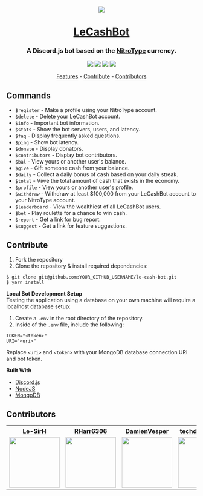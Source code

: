 <h1 align="center">
  <img src="https://www.nitrotype.com/dist/site/images/pages/store/huge-ball-o-cash.png" align="center" />
  <br><br>
  <a href="https://discordapp.com/api/oauth2/authorize?client_id=689231388909633607&permissions=8&scope=bot">LeCashBot</a>
</h1>
<h3 align="center">
  A Discord.js bot based on the <a href="https://www.nitrotype.com/">NitroType</a> currency.
</h3>
<p align="center">
  <img src="https://img.shields.io/discord/689241652916912138?style=flat-square">
  <img src="https://img.shields.io/github/contributors/TheTypingMatch/le-cash-bot?style=flat-square">
  <img src="https://img.shields.io/github/repo-size/TheTypingMatch/le-cash-bot?style=flat-square">
  <img src="https://img.shields.io/github/v/release/TheTypingMatch/le-cash-bot?include_prereleases&style=flat-square">
</p>
<p align="center">
  <a href="#features">Features</a>
  <span>-</span>
  <a href="#contribute">Contribute</a>
  <span>-</span>
  <a href="#contributors">Contributors</a>
</p>

## Commands
- `$register` - Make a profile using your NitroType account.
- `$delete` - Delete your LeCashBot account.
- `$info` - Important bot information.
- `$stats` - Show the bot servers, users, and latency. 
- `$faq` - Display frequently asked questions.
- `$ping` - Show bot latency.
- `$donate` - Display donators.
- `$contributors` - Display bot contributors.
- `$bal` - View yours or another user's balance.
- `$give` - Gift someone cash from your balance.
- `$daily` - Collect a daily bonus of cash based on your daily streak.
- `$total` - Viwe the total amount of cash that exists in the economy.
- `$profile` - View yours or another user's profile.
- `$withdraw` - Withdraw at least $100,000 from your LeCashBot account to your NitroType account.
- `$leaderboard` - View the wealthiest of all LeCashBot users.
- `$bet` - Play roulette for a chance to win cash.
- `$report` - Get a link for bug report.
- `$suggest` - Get a link for feature suggestions.

## Contribute
1. Fork the repository
2. Clone the repository & install required dependencies:
```
$ git clone git@github.com:YOUR_GITHUB_USERNAME/le-cash-bot.git
$ yarn install
```

**Local Bot Development Setup**
<br>
Testing the application using a database on your own machine will require a localhost database setup:

1. Create a `.env` in the root directory of the repository.
2. Inside of the `.env` file, include the following:
```
TOKEN="<token>"
URI="<uri>"
```
Replace `<uri>` and `<token>` with your MongoDB database connection URI and bot token.

**Built With**
- [Discord.js](https://discord.js.org/#/)
- [NodeJS](https://nodejs.org/en/)
- [MongoDB](https://www.mongodb.com/)

## Contributors
<table>
  <tr>
    <th><a href="https://github.com/Le-SirH">Le-SirH</a></th>
    <th><a href="https://github.com/RHarr6306">RHarr6306</a></th>
    <th><a href="https://github.com/DamienVesper">DamienVesper</a></th>
    <th><a href="https://github.com/techdude1-dev">techdude1-dev</a></th>
    <th><a href="https://github.com/valkyrienyanko">valkyrienyanko</a></th>
    <th><a href="https://github.com/iwa">iwa</a></th>
  </tr>
  <tr>
    <td><img width="133" src="https://avatars3.githubusercontent.com/u/46948579?s=460&v=4"></td>
    <td><img width="133" src="https://avatars2.githubusercontent.com/u/55287042?s=460&v=4"></td>
    <td><img width="133" src="https://avatars3.githubusercontent.com/u/34838468?s=400&v=4"></td>
    <td><img width="133" src="https://avatars2.githubusercontent.com/u/52178694?s=460&u=f059bd53f361aac4a57f0f88344ab401ca025f9d&v=4"></td>
    <td><img width="133" src="https://avatars2.githubusercontent.com/u/6277739?s=400&u=26cf9cce6417172cde64b0e02ecc594c5f4eecc2&v=4"></td>
    <td><img width="133" src="https://avatars1.githubusercontent.com/u/19956672?s=400&u=6e5c9c141312928197d0accaa946a2568ce30ad6&v=4"></td>
  </tr>
</table>

